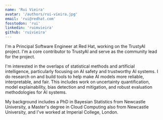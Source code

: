 ```yaml
---
name: 'Rui Vieira'
avatar: '/authors/rui-vieira.jpg'
email: 'rui@redhat.com'
fosstodon: 'rui'
linkedin: 'ruimvieira'
github: 'ruivieira'
---
```


I'm a Principal Software Engineer at Red Hat, working on the TrustyAI project.
I'm a core contributor to TrustyAI and serve as the community lead for the project.

I'm interested in the overlaps of statistical methods and artificial intelligence, particularly focusing on AI safety and trustworthy AI systems. I do research on and build tools to help make AI models more reliable, interpretable, and fair. This includes work on uncertainty quantification, model explainability, bias detection and mitigation, and robust evaluation methodologies for AI systems.

My background includes a PhD in Bayesian Statistics from Newcastle University, a Master's degree in Cloud Computing also from Newcastle University, and I've worked at Imperial College, London.